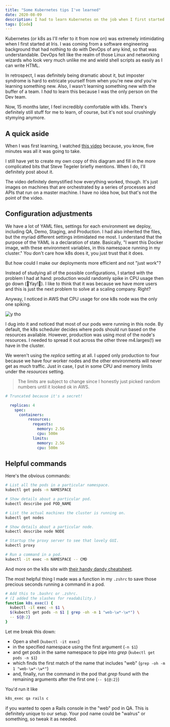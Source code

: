 ```yaml
---
title: "Some Kubernetes tips I've learned"
date: 2020-08-09
description: I had to learn Kubernetes on the job when I first started at Iris. Here's some things that helped me along the way.
tags: [Code]
---
```


Kubernetes (or k8s as I'll refer to it from now on) was extremely intimidating when I first started at Iris. I was coming from a software engineering background that had nothing to do with DevOps of any kind, so that was understandable. DevOps felt like the realm of those Linux and networking wizards who look very much unlike me and wield shell scripts as easily as I can write HTML.

In retrospect, I was definitely being dramatic about it, but imposter syndrome is hard to extricate yourself from when you're new _and_ you're learning something new. Also, I wasn't learning something new with the buffer of a team. I _had_ to learn this because I was the only person on the Dev team.

Now, 15 months later, I feel incredibly comfortable with k8s. There's definitely still stuff for me to learn, of course, but it's not soul crushingly stymying anymore.

## A quick aside

When I was first learning, I watched [this video](https://www.youtube.com/watch?v=PH-2FfFD2PU) because, you know, five minutes was all it was going to take.

I still have yet to create my own copy of this diagram and fill in the more complicated bits that Steve Tegeler briefly mentions. When I do, I'll definitely post about it.

The video definitely demystified how everything worked, though. It's just images on machines that are orchestrated by a series of processes and APIs that run on a master machine. I have no idea how, but that's not the point of the video.

## Configuration adjustments

We have a lot of YAML files, settings for each environment we deploy, including QA, Demo, Staging, and Production. I had also inherited the files, but the myriad different settings intimidated me most. I understand that the purpose of the YAML is a declaration of state. Basically, "I want this Docker image, with these environment variables, in this namespace running in my cluster." You don't care how k8s does it, you just trust that it does.

But how could I make our deployments more efficient and not "just work"?

Instead of studying all of the possible configurations, I started with the problem I had at hand: production would randomly spike in CPU usage then go down (🎉Yay!🎉). I like to think that it was because we have more users and this is just the next problem to solve at a scaling company. Right?

Anyway, I noticed in AWS that CPU usage for one k8s node was the only one spiking.

![y tho](https://s3.us-east-2.amazonaws.com/caryssa-perez-images/posts/y.jpg)

I dug into it and noticed that most of our pods were running in this node. By default, the k8s scheduler decides where pods should run based on the resources available. However, production was using most of the node's resources. I needed to spread it out across the other three m4.larges(!) we have in the cluster.

We weren't using the _replica_ setting at all. I upped only production to four because we have four worker nodes and the other environments will never get as much traffic. Just in case, I put in some CPU and memory limits under the _resources_ setting.

> The limits are subject to change since I honestly just picked random numbers until it looked ok in AWS.

```yaml
# Truncated because it's a secret!

  replicas: 4
    spec:
      containers:
          resources:
            requests:
              memory: 2.5G
              cpu: 500m
            limits:
              memory: 2.5G
              cpu: 500m
```

## Helpful commands

Here's the obvious commands:

```bash
# List all the pods in a particular namespace.
kubectl get pods -n NAMESPACE

# Show details about a particular pod.
kubectl describe pod POD_NAME

# List the actual machines the cluster is running on.
kubectl get nodes

# Show details about a particular node.
kubectl describe node NODE

# Startup the proxy server to see that lovely GUI.
kubectl proxy

# Run a command in a pod.
kubectl -it exec -n NAMESPACE -- CMD
```

And more on the k8s site with [their handy dandy cheatsheet](https://kubernetes.io/docs/reference/kubectl/cheatsheet/).

The most helpful thing I made was a function in my `.zshrc` to save those precious seconds running a command in a pod.

```bash
# Add this to .bashrc or .zshrc.
# (I added the slashes for readability.)
function k8s_exec() {
  kubectl -it exec -n $1 \
  $(kubectl get pods -n $1 | grep -oh -m 1 "web-\w*-\w*") \
  -- ${@:2}
}
```

Let me break this down:

- Open a shell (`kubectl -it exec`)
- in the specified namespace using the first argument (`-n $1`)
- and get pods in the same namespace to pipe into _grep_ (`kubectl get pods -n $1`)
- which finds the first match of the name that includes "web" (`grep -oh -m 1 "web-\w*-\w*"`)
- and, finally, run the command in the pod that _grep_ found with the remaining arguments after the first one (`-- ${@:2}`)

You'd run it like

```bash
k8s_exec qa rails c
```

if you wanted to open a Rails console in the "web" pod in QA. This is definitely unique to our setup. Your pod name could be "walrus" or something, so tweak it as needed.
